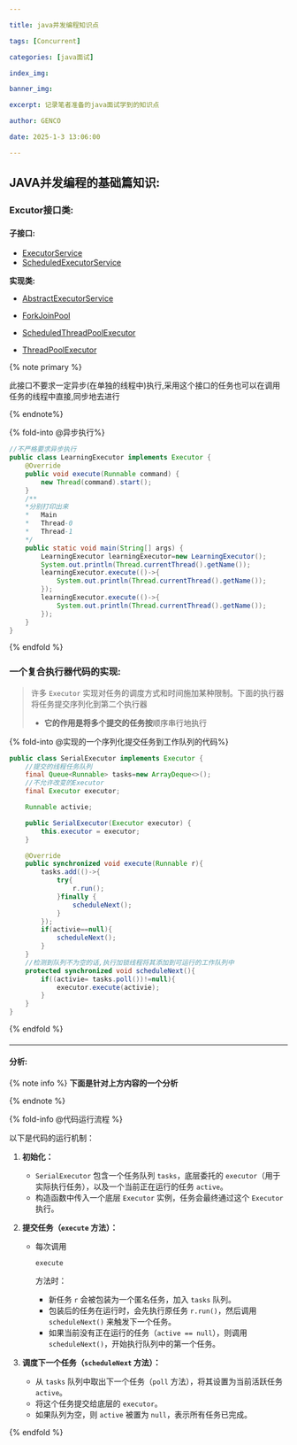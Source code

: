 ```yaml
---

title: java并发编程知识点

tags: [Concurrent]

categories: [java面试]

index_img: 

banner_img: 

excerpt: 记录笔者准备的java面试学到的知识点

author: GENCO

date: 2025-1-3 13:06:00

---
```


## JAVA并发编程的基础篇知识:



### Excutor接口类:

#### **子接口**: 

+ [ExecutorService](https://docs.oracle.com/en/java/javase/21/docs/api/java.base/java/util/concurrent/ExecutorService.html)
+ [ScheduledExecutorService](https://docs.oracle.com/en/java/javase/21/docs/api/java.base/java/util/concurrent/ScheduledExecutorService.html)

**实现类:**

+ [AbstractExecutorService](https://docs.oracle.com/en/java/javase/21/docs/api/java.base/java/util/concurrent/AbstractExecutorService.html)

+ [ForkJoinPool](https://docs.oracle.com/en/java/javase/21/docs/api/java.base/java/util/concurrent/ForkJoinPool.html)

+ [ScheduledThreadPoolExecutor](https://docs.oracle.com/en/java/javase/21/docs/api/java.base/java/util/concurrent/ScheduledThreadPoolExecutor.html)
+  [ThreadPoolExecutor](https://docs.oracle.com/en/java/javase/21/docs/api/java.base/java/util/concurrent/ThreadPoolExecutor.html)



{% note primary %}

此接口不要求一定异步(在单独的线程中)执行,采用这个接口的任务也可以在调用任务的线程中直接,同步地去进行

{% endnote%}

{% fold-into @异步执行%}

```java
//不严格要求异步执行
public class LearningExecutor implements Executor {
    @Override
    public void execute(Runnable command) {
        new Thread(command).start();
    }
	/**
	*分别打印出来
	*	Main
	*	Thread-0
	*	Thread-1
	*/
    public static void main(String[] args) {
        LearningExecutor learningExecutor=new LearningExecutor();
        System.out.println(Thread.currentThread().getName()); 
        learningExecutor.execute(()->{
            System.out.println(Thread.currentThread().getName());
        });
        learningExecutor.execute(()->{
            System.out.println(Thread.currentThread().getName());
        });
    }
}

```

{% endfold %}

### 一个复合执行器代码的实现:

> 许多 `Executor` 实现对任务的调度方式和时间施加某种限制。下面的执行器将任务提交序列化到第二个执行器
>
> + **它的作用是将多个提交的任务按**顺序串行地执行

{% fold-into @实现的一个序列化提交任务到工作队列的代码%}

```java
public class SerialExecutor implements Executor {
    //提交的线程任务队列
    final Queue<Runnable> tasks=new ArrayDeque<>();
    //不允许改变的Executor
    final Executor executor;

    Runnable activie;

    public SerialExecutor(Executor executor) {
        this.executor = executor;
    }

    @Override
    public synchronized void execute(Runnable r){
        tasks.add(()->{
            try{
                r.run();
            }finally {
                scheduleNext();
            }
        });
        if(activie==null){
            scheduleNext();
        }
    }
    //检测到队列不为空的话,执行加锁线程将其添加到可运行的工作队列中
    protected synchronized void scheduleNext(){
        if((activie= tasks.poll())!=null){
            executor.execute(activie);
        }
    }
}

```

{% endfold %}  

#### 

---

#### 分析: 

{% note info %}
**下面是针对上方内容的一个分析**

{% endnote %}

{% fold-info @代码运行流程 %}

以下是代码的运行机制：

1. **初始化：**

   - `SerialExecutor` 包含一个任务队列 `tasks`，底层委托的 `executor`（用于实际执行任务），以及一个当前正在运行的任务 `active`。
   - 构造函数中传入一个底层 `Executor` 实例，任务会最终通过这个 `Executor` 执行。

2. **提交任务（`execute` 方法）：**

   - 每次调用

      

     ```
     execute
     ```

      

     方法时：

     - 新任务 `r` 会被包装为一个匿名任务，加入 `tasks` 队列。
     - 包装后的任务在运行时，会先执行原任务 `r.run()`，然后调用 `scheduleNext()` 来触发下一个任务。
     - 如果当前没有正在运行的任务（`active == null`），则调用 `scheduleNext()`，开始执行队列中的第一个任务。

3. **调度下一个任务（`scheduleNext` 方法）：**

   - 从 `tasks` 队列中取出下一个任务（`poll` 方法），将其设置为当前活跃任务 `active`。
   - 将这个任务提交给底层的 `executor`。
   - 如果队列为空，则 `active` 被置为 `null`，表示所有任务已完成。

{% endfold %}






